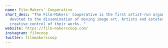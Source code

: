 ```yaml
---
name: Film-Makers' Cooperative
short_desc: "The Film-Makers' Cooperative is the first artist-run organization
  devoted to the dissemination of moving image art. Artists and estates maintain
  creative control of their works. "
website: https://film-makerscoop.com/
instagram: filmcoop
twitter: filmmakerscoop
---
```

